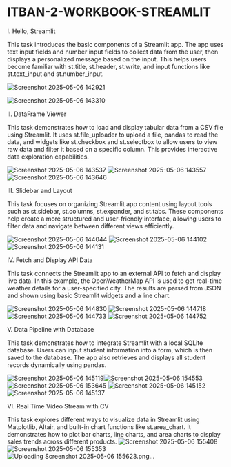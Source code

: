 # ITBAN-2-WORKBOOK-STREAMLIT

I. Hello, Streamlit

  This task introduces the basic components of a Streamlit app. The app uses text input fields and number input fields to collect data from the user, then displays a personalized message based on the input. This helps users become familiar with st.title, st.header, st.write, and input functions like st.text_input and st.number_input. 

  
![Screenshot 2025-05-06 142921](https://github.com/user-attachments/assets/f715d812-1668-41a4-bf02-73af9447247d)

![Screenshot 2025-05-06 143310](https://github.com/user-attachments/assets/4c2ed5e8-82de-4478-974f-c4a2b8b876df)

II. DataFrame Viewer

This task demonstrates how to load and display tabular data from a CSV file using Streamlit. It uses st.file_uploader to upload a file, pandas to read the data, and widgets like st.checkbox and st.selectbox to allow users to view raw data and filter it based on a specific column. This provides interactive data exploration capabilities.


![Screenshot 2025-05-06 143537](https://github.com/user-attachments/assets/632b9973-987c-4f10-aa4a-3b6d60bb3d6a)
![Screenshot 2025-05-06 143557](https://github.com/user-attachments/assets/22b1ee46-7a21-4201-8737-0eb697565b9d)
![Screenshot 2025-05-06 143646](https://github.com/user-attachments/assets/a2723451-be0b-4bcb-ab41-cb7654a774df)

III. Slidebar and Layout

This task focuses on organizing Streamlit app content using layout tools such as st.sidebar, st.columns, st.expander, and st.tabs. These components help create a more structured and user-friendly interface, allowing users to filter data and navigate between different views efficiently. 

![Screenshot 2025-05-06 144044](https://github.com/user-attachments/assets/4574ff20-ae1f-4396-ba64-9a0ba44cb9c2)
![Screenshot 2025-05-06 144102](https://github.com/user-attachments/assets/7892d0f5-c6af-4a3f-a469-416cef1bb846)
![Screenshot 2025-05-06 144131](https://github.com/user-attachments/assets/c1c5df97-bc72-4142-9916-0e1713a24e2f)

IV. Fetch and Display API Data

This task connects the Streamlit app to an external API to fetch and display live data. In this example, the OpenWeatherMap API is used to get real-time weather details for a user-specified city. The results are parsed from JSON and shown using basic Streamlit widgets and a line chart. 


![Screenshot 2025-05-06 144830](https://github.com/user-attachments/assets/a613e52d-2e69-46be-87ae-1e10706a0d23)
![Screenshot 2025-05-06 144718](https://github.com/user-attachments/assets/3b754e6d-8b47-4fa5-a035-b5f40c36a75e)
![Screenshot 2025-05-06 144733](https://github.com/user-attachments/assets/5a4cd18f-209d-4b1a-bfca-e9eed1fd336b)
![Screenshot 2025-05-06 144752](https://github.com/user-attachments/assets/45ee1876-5c24-4688-abe2-fb760c33c53f)

V. Data Pipeline with Database

This task demonstrates how to integrate Streamlit with a local SQLite database. Users can input student information into a form, which is then saved to the database. The app also retrieves and displays all student records dynamically using pandas. 

![Screenshot 2025-05-06 145119](https://github.com/user-attachments/assets/13447099-bcb5-4f02-b6c6-0bc39eed5a40)![Screenshot 2025-05-06 154553](https://github.com/user-attachments/assets/896976e0-0e23-41ff-a069-37af7800f8e6)
![Screenshot 2025-05-06 153645](https://github.com/user-attachments/assets/860cd935-a298-42dc-af49-0081302335a3)
![Screenshot 2025-05-06 145152](https://github.com/user-attachments/assets/bf008788-516b-48c8-9c88-91ba9ae4dd20)
![Screenshot 2025-05-06 145137](https://github.com/user-attachments/assets/86e6fa4d-93b7-4ae2-91db-ce47b7bd5209)

VI. Real Time Video Stream with CV

This task explores different ways to visualize data in Streamlit using Matplotlib, Altair, and built-in chart functions like st.area_chart. It demonstrates how to plot bar charts, line charts, and area charts to display sales trends across different products. 
![Screenshot 2025-05-06 155408](https://github.com/user-attachments/assets/144dbe6a-c83c-4653-8b80-e04b1cab4dd3)
![Screenshot 2025-05-06 155353](https://github.com/user-attachments/assets/77ff7b09-5881-40f7-bc10-eda1a6ec5f06)
![Uploading Screenshot 2025-05-06 155623.png…]()





  
